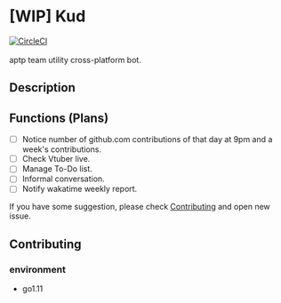 # [WIP] Kud

[![CircleCI](https://circleci.com/gh/aptp/Kud/tree/master.svg?style=svg)](https://circleci.com/gh/aptp/Kud/tree/master) <br>
<br>
aptp team utility cross-platform bot.

## Description

## Functions (Plans)
- [ ] Notice number of github.com contributions of that day at 9pm and a week's contributions.
- [ ] Check Vtuber live.
- [ ] Manage To-Do list.
- [ ] Informal conversation.
- [ ] Notify wakatime weekly report.

If you have some suggestion, please check [Contributing](https://github.com/aptp/Kud#contributing) and open new issue.

## Contributing

### environment
- go1.11

